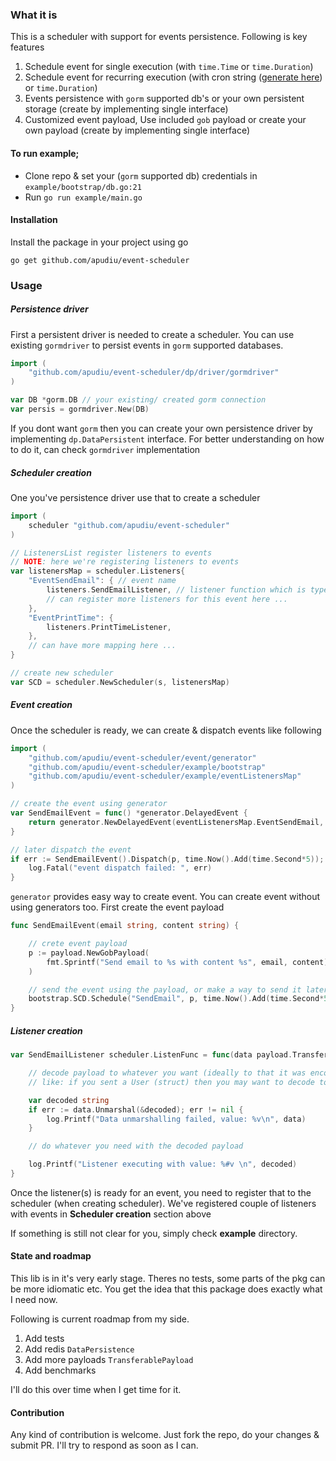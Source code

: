 ### What it is
This is a scheduler with support for events persistence. Following is key features
1. Schedule event for single execution (with `time.Time` or `time.Duration`)
2. Schedule event for recurring execution (with cron string ([generate here](https://crontab.guru)) or `time.Duration`)
3. Events persistence with `gorm` supported db's or your own persistent storage (create by implementing single interface)
4. Customized event payload, Use included `gob` payload or create your own payload (create by implementing single interface)

#### To run example;
- Clone repo & set your (`gorm` supported db) credentials in `example/bootstrap/db.go:21`
- Run `go run example/main.go` 

#### Installation
Install the package in your project using go
```shell
go get github.com/apudiu/event-scheduler
```

### Usage

##### Persistence driver
First a persistent driver is needed to create a scheduler. You can use existing `gormdriver` to persist events in `gorm` supported databases.
```go
import (
    "github.com/apudiu/event-scheduler/dp/driver/gormdriver"
)

var DB *gorm.DB // your existing/ created gorm connection
var persis = gormdriver.New(DB)
```
If you dont want `gorm` then you can create your own persistence driver by implementing `dp.DataPersistent` interface.
For better understanding on how to do it, can check `gormdriver` implementation

##### Scheduler creation
One you've persistence driver use that to create a scheduler
```go
import (
    scheduler "github.com/apudiu/event-scheduler"
)

// ListenersList register listeners to events 
// NOTE: here we're registering listeners to events
var listenersMap = scheduler.Listeners{
    "EventSendEmail": { // event name
        listeners.SendEmailListener, // listener function which is type of scheduler.ListenFunc
        // can register more listeners for this event here ...
    },
    "EventPrintTime": {
        listeners.PrintTimeListener,
    },
    // can have more mapping here ...
}

// create new scheduler
var SCD = scheduler.NewScheduler(s, listenersMap)
```

##### Event creation
Once the scheduler is ready, we can create & dispatch events like following
```go
import (
    "github.com/apudiu/event-scheduler/event/generator"
    "github.com/apudiu/event-scheduler/example/bootstrap"
    "github.com/apudiu/event-scheduler/example/eventListenersMap"
)

// create the event using generator
var SendEmailEvent = func() *generator.DelayedEvent {
	return generator.NewDelayedEvent(eventListenersMap.EventSendEmail, bootstrap.SCD)
}

// later dispatch the event
if err := SendEmailEvent().Dispatch(p, time.Now().Add(time.Second*5)); err != nil {
    log.Fatal("event dispatch failed: ", err)
}
```
`generator` provides easy way to create event. You can create event without using generators too.
First create the event payload
```go
func SendEmailEvent(email string, content string) {

	// crete event payload
	p := payload.NewGobPayload(
		fmt.Sprintf("Send email to %s with content %s", email, content),
	)

	// send the event using the payload, or make a way to send it later, for this take a look at generators (like: generator.NewDelayedEvent)
	bootstrap.SCD.Schedule("SendEmail", p, time.Now().Add(time.Second*5))
}
```
##### Listener creation
```go
var SendEmailListener scheduler.ListenFunc = func(data payload.TransferablePayload) {

	// decode payload to whatever you want (ideally to that it was encoded & sent to the event)
	// like: if you sent a User (struct) then you may want to decode to that

	var decoded string
	if err := data.Unmarshal(&decoded); err != nil {
		log.Printf("Data unmarshalling failed, value: %v\n", data)
	}

	// do whatever you need with the decoded payload

	log.Printf("Listener executing with value: %#v \n", decoded)
}
```
Once the listener(s) is ready for an event, you need to register that to the scheduler (when creating scheduler).
We've registered couple of listeners with events in **Scheduler creation** section above

If something is still not clear for you, simply check **example** directory.

#### State and roadmap
This lib is in it's very early stage. Theres no tests, some parts of the pkg can be more idiomatic etc.
You get the idea that this package does exactly what I need now.

Following is current roadmap from my side.
1. Add tests
2. Add redis `DataPersistence`
3. Add more payloads `TransferablePayload`
4. Add benchmarks

I'll do this over time when I get time for it.

#### Contribution
Any kind of contribution is welcome. Just fork the repo, do your changes & submit PR. I'll try to respond as soon as I can.